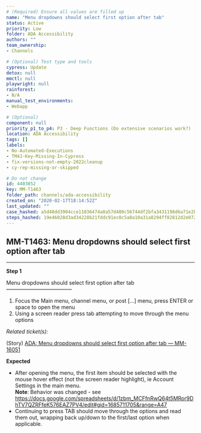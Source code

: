 ```yaml
---
# (Required) Ensure all values are filled up
name: "Menu dropdowns should select first option after tab"
status: Active
priority: Low
folder: ADA Accessibility
authors: ""
team_ownership: 
- Channels

# (Optional) Test type and tools
cypress: Update
detox: null
mmctl: null
playwright: null
rainforest: 
- N/A
manual_test_environments: 
- Webapp

# (Optional)
component: null
priority_p1_to_p4: P3 - Deep Functions (Do extensive scenarios work?)
location: ADA Accessibility
tags: []
labels: 
- No-Automated-Executions
- TM4J-Key-Missing-In-Cypress
- fix-versions-not-empty-2022cleanup
- cy-rep-missing-or-skipped

# Do not change
id: 4403852
key: MM-T1463
folder_path: channels/ada-accessibility
created_on: "2020-02-17T18:14:52Z"
last_updated: ""
case_hashed: a5d48dd3904cce11036474a8a57d480c56744df2bfa3431198d6a71e2b817a582e945b1a9470df234986bdc497fdad22
steps_hashed: 19e46028d3ad34228b21fddc91ec0c5a8a10a31a8294ff82812d2e07208fa287e8d3d2c95b360e5c0cb7363a802485c5
---
```


## MM-T1463: Menu dropdowns should select first option after tab

---

**Step 1**

Menu dropdowns should select first option after tab\
–––––––––––––––––––––––––

1. Focus the Main menu, channel menu, or post \[...] menu, press ENTER or space to open the menu
2. Using a screen reader press tab attempting to move through the menu options

_Related ticket(s):_

(Story) [ADA: Menu dropdowns should select first option after tab — MM-16051](https://mattermost.atlassian.net/browse/MM-16051)

**Expected**

- After opening the menu, the first item should be selected with the mouse hover effect (not the screen reader highlight), ie Account Settings in the main menu.
  \
  **Note**: Behavior was changed - see <https://docs.google.com/spreadsheets/d/1zbm_MCFfnRwQ64t5MRor9DhTV7QZRFfeK576EAZ7PV4/edit#gid=1685711705&range=A47>
- Continuing to press TAB should move through the options and read them out, wrapping back up/down to the first/last option when applicable.
